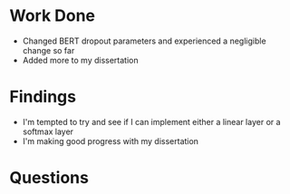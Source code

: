 # Work Done
* Changed BERT dropout parameters and experienced a negligible change so far
* Added more to my dissertation

# Findings
* I'm tempted to try and see if I can implement either a linear layer or a softmax layer
* I'm making good progress with my dissertation

# Questions
